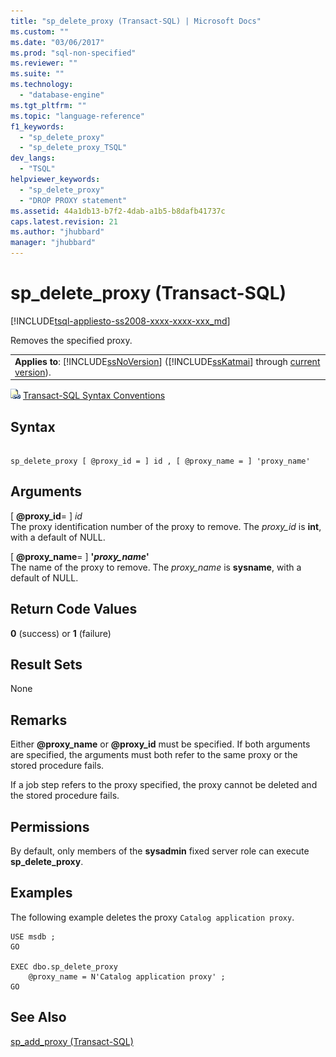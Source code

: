 ```yaml
---
title: "sp_delete_proxy (Transact-SQL) | Microsoft Docs"
ms.custom: ""
ms.date: "03/06/2017"
ms.prod: "sql-non-specified"
ms.reviewer: ""
ms.suite: ""
ms.technology: 
  - "database-engine"
ms.tgt_pltfrm: ""
ms.topic: "language-reference"
f1_keywords: 
  - "sp_delete_proxy"
  - "sp_delete_proxy_TSQL"
dev_langs: 
  - "TSQL"
helpviewer_keywords: 
  - "sp_delete_proxy"
  - "DROP PROXY statement"
ms.assetid: 44a1db13-b7f2-4dab-a1b5-b8dafb41737c
caps.latest.revision: 21
ms.author: "jhubbard"
manager: "jhubbard"
---
```

# sp_delete_proxy (Transact-SQL)
[!INCLUDE[tsql-appliesto-ss2008-xxxx-xxxx-xxx_md](../../database-engine/configure/windows/includes/tsql-appliesto-ss2008-xxxx-xxxx-xxx-md.md)]

  Removes the specified proxy.  
  
||  
|-|  
|**Applies to**: [!INCLUDE[ssNoVersion](../../advanced-analytics/r-services/includes/ssnoversion-md.md)] ([!INCLUDE[ssKatmai](../../analysis-services/data-mining/includes/sskatmai-md.md)] through [current version](http://go.microsoft.com/fwlink/p/?LinkId=299658)).|  
  
 ![Topic link icon](../../database-engine/configure/windows/media/topic-link.gif "Topic link icon") [Transact-SQL Syntax Conventions](../Topic/Transact-SQL%20Syntax%20Conventions%20\(Transact-SQL\).md)  
  
## Syntax  
  
```  
  
sp_delete_proxy [ @proxy_id = ] id , [ @proxy_name = ] 'proxy_name'  
```  
  
## Arguments  
 [ **@proxy_id**= ] *id*  
 The proxy identification number of the proxy to remove. The *proxy_id* is **int**, with a default of NULL.  
  
 [ **@proxy_name**= ] **'***proxy_name***'**  
 The name of the proxy to remove. The *proxy_name* is **sysname**, with a default of NULL.  
  
## Return Code Values  
 **0** (success) or **1** (failure)  
  
## Result Sets  
 None  
  
## Remarks  
 Either **@proxy_name** or **@proxy_id** must be specified. If both arguments are specified, the arguments must both refer to the same proxy or the stored procedure fails.  
  
 If a job step refers to the proxy specified, the proxy cannot be deleted and the stored procedure fails.  
  
## Permissions  
 By default, only members of the **sysadmin** fixed server role can execute **sp_delete_proxy**.  
  
## Examples  
 The following example deletes the proxy `Catalog application proxy`.  
  
```  
USE msdb ;  
GO  
  
EXEC dbo.sp_delete_proxy  
    @proxy_name = N'Catalog application proxy' ;  
GO  
```  
  
## See Also  
 [sp_add_proxy &#40;Transact-SQL&#41;](../../relational-databases/system-stored-procedures/sp-add-proxy-transact-sql.md)  
  
  